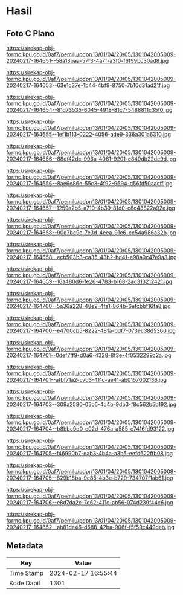 # Hasil

## Foto C Plano

https://sirekap-obj-formc.kpu.go.id/0af7/pemilu/pdpr/13/01/04/20/05/1301042005009-20240217-164651--58a13baa-57f3-4a7f-a3f0-f6f99bc30ad8.jpg

https://sirekap-obj-formc.kpu.go.id/0af7/pemilu/pdpr/13/01/04/20/05/1301042005009-20240217-164653--63e1c37e-1b44-4bf9-8750-7b10d31ad21f.jpg

https://sirekap-obj-formc.kpu.go.id/0af7/pemilu/pdpr/13/01/04/20/05/1301042005009-20240217-164654--81d73535-6045-4918-81c7-5488811c35f0.jpg

https://sirekap-obj-formc.kpu.go.id/0af7/pemilu/pdpr/13/01/04/20/05/1301042005009-20240217-164655--1ef1b113-0222-4056-ade9-336a301a6310.jpg

https://sirekap-obj-formc.kpu.go.id/0af7/pemilu/pdpr/13/01/04/20/05/1301042005009-20240217-164656--88df42dc-996a-4061-9201-c849db22de9d.jpg

https://sirekap-obj-formc.kpu.go.id/0af7/pemilu/pdpr/13/01/04/20/05/1301042005009-20240217-164656--8ae6e86e-55c3-4f92-9694-d56fd50aacff.jpg

https://sirekap-obj-formc.kpu.go.id/0af7/pemilu/pdpr/13/01/04/20/05/1301042005009-20240217-164657--1259a2b5-a710-4b39-81d0-c8c43822a92e.jpg

https://sirekap-obj-formc.kpu.go.id/0af7/pemilu/pdpr/13/01/04/20/05/1301042005009-20240217-164658--90d7bc9c-7e3d-4eea-91e6-cc54a986a32b.jpg

https://sirekap-obj-formc.kpu.go.id/0af7/pemilu/pdpr/13/01/04/20/05/1301042005009-20240217-164658--ecb503b3-ca35-43b2-bd41-e98a0c47e9a3.jpg

https://sirekap-obj-formc.kpu.go.id/0af7/pemilu/pdpr/13/01/04/20/05/1301042005009-20240217-164659--16a480d6-fe26-4783-b168-2ad313212421.jpg

https://sirekap-obj-formc.kpu.go.id/0af7/pemilu/pdpr/13/01/04/20/05/1301042005009-20240217-164700--5a36a228-48e9-4fa1-864b-6efcbbf16fa8.jpg

https://sirekap-obj-formc.kpu.go.id/0af7/pemilu/pdpr/13/01/04/20/05/1301042005009-20240217-164700--e4700cb5-8222-481a-bdf7-073ec38d5360.jpg

https://sirekap-obj-formc.kpu.go.id/0af7/pemilu/pdpr/13/01/04/20/05/1301042005009-20240217-164701--0def7ff9-d0a6-4328-8f3e-4f0532299c2a.jpg

https://sirekap-obj-formc.kpu.go.id/0af7/pemilu/pdpr/13/01/04/20/05/1301042005009-20240217-164701--afbf71a2-c7d3-411c-ae41-ab0157002136.jpg

https://sirekap-obj-formc.kpu.go.id/0af7/pemilu/pdpr/13/01/04/20/05/1301042005009-20240217-164703--309a2580-05c6-4c4b-9db3-f8c562b5b192.jpg

https://sirekap-obj-formc.kpu.go.id/0af7/pemilu/pdpr/13/01/04/20/05/1301042005009-20240217-164704--b8bbc9d0-c02d-476a-a585-c7416fd93122.jpg

https://sirekap-obj-formc.kpu.go.id/0af7/pemilu/pdpr/13/01/04/20/05/1301042005009-20240217-164705--f46990b7-eab3-4b4a-a3b5-eefd622ffb08.jpg

https://sirekap-obj-formc.kpu.go.id/0af7/pemilu/pdpr/13/01/04/20/05/1301042005009-20240217-164705--829b18ba-9e85-4b3e-b729-734707f1ab61.jpg

https://sirekap-obj-formc.kpu.go.id/0af7/pemilu/pdpr/13/01/04/20/05/1301042005009-20240217-164706--e8d7da2c-7d62-411c-ab56-074d239f44c6.jpg

https://sirekap-obj-formc.kpu.go.id/0af7/pemilu/pdpr/13/01/04/20/05/1301042005009-20240217-164652--ab81de46-d688-42ba-906f-f5f59c449deb.jpg


## Metadata

| Key        | Value               |
| ---------- | ------------------- |
| Time Stamp | 2024-02-17 16:55:44 |
| Kode Dapil | 1301                |



